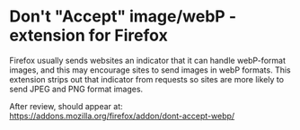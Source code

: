 # Don't "Accept" image/webP - extension for Firefox

Firefox usually sends websites an indicator that it can handle webP-format images, and this may encourage sites to send images in webP formats. This extension strips out that indicator from requests so sites are more likely to send JPEG and PNG format images.

After review, should appear at: https://addons.mozilla.org/firefox/addon/dont-accept-webp/
